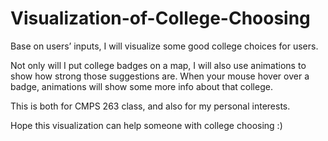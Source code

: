 # Visualization-of-College-Choosing
Base on users’ inputs, I will visualize some good college choices for users.

Not only will I put college badges on a map, I will also use animations to show how strong those suggestions are. When your mouse hover over a badge, animations will show some more info about that college.

This is both for CMPS 263 class, and also for my personal interests.

Hope this visualization can help someone with college choosing :)

<br>
